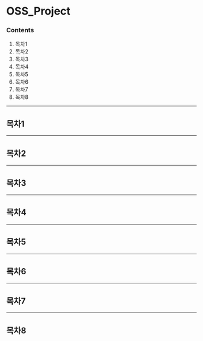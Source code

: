 # OSS_Project

### Contents
1. 목차1
2. 목차2
3. 목차3
4. 목차4
5. 목차5
6. 목차6
7. 목차7
8. 목차8

***
## 목차1


***
## 목차2


***
## 목차3

***
## 목차4

***
## 목차5

***
## 목차6

***
## 목차7

***
## 목차8
